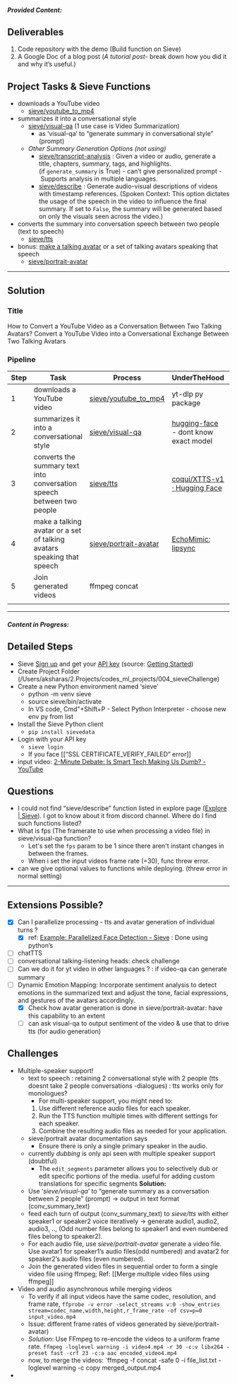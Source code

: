 ##### Provided Content:
## Deliverables
1. Code repository with the demo (Build function on Sieve)
2. A Google Doc of a blog post (*A tutorial post*- break down how you did it and why it’s useful.)

## Project Tasks & Sieve Functions
- downloads a YouTube video
	- [sieve/youtube_to_mp4](https://www.sievedata.com/functions/sieve/youtube_to_mp4)
- summarizes it into a conversational style
	- [sieve/visual-qa](https://www.sievedata.com/functions/sieve/visual-qa) (1 use case is Video Summarization)
		- as ‘visual-qa’ to “generate summary in conversational style” (prompt)
	- *Other Summary Generation Options (not using)*
		- [sieve/transcript-analysis](https://www.sievedata.com/functions/sieve/transcript-analysis) : Given a video or audio, generate a title, chapters, summary, tags, and highlights. (if `generate_summary` is True) - can’t give personalized prompt -  Supports analysis in multiple languages.
		- [sieve/describe](https://www.sievedata.com/functions/sieve/describe) : Generate audio-visual descriptions of videos with timestamp references. (Spoken Context: This option dictates the usage of the speech in the video to influence the final summary. If set to `False`, the summary will be generated based on only the visuals seen across the video.)
- converts the summary into conversation speech between two people (text to speech)
	- [sieve/tts](https://www.sievedata.com/functions/sieve/tts)
- bonus: [make a talking avatar](https://www.sievedata.com/blog/portrait-avatar-talking-head-video-api-hedra-infinity) or a set of talking avatars speaking that speech
	- [sieve/portrait-avatar](https://www.sievedata.com/functions/sieve/portrait-avatar)

---
## Solution 
### Title
How to Convert a YouTube Video as a Conversation Between Two Talking Avatars?
Convert a YouTube Video into a Conversational Exchange Between Two Talking Avatars
### Pipeline

| Step | Task                                                                   | Process                                                                            | UnderTheHood                                                                                                                           | Remarks |
| ---- | ---------------------------------------------------------------------- | ---------------------------------------------------------------------------------- | -------------------------------------------------------------------------------------------------------------------------------------- | ------- |
| 1    | downloads a YouTube video                                              | [sieve/youtube_to_mp4](https://www.sievedata.com/functions/sieve/youtube_to_mp4)   | yt-dlp py package                                                                                                                      |         |
| 2    | summarizes it into a conversational style                              | [sieve/visual-qa](https://www.sievedata.com/functions/sieve/visual-qa)             | [hugging-face](https://huggingface.co/docs/transformers/main/en/tasks/visual_question_answering#zero-shot-vqa) - dont know exact model |         |
| 3    | converts the summary text into conversation speech between two people  | [sieve/tts](https://www.sievedata.com/functions/sieve/tts)                         | [coqui/XTTS-v1 · Hugging Face](https://huggingface.co/coqui/XTTS-v1)                                                                   |         |
| 4    | make a talking avatar or a set of talking avatars speaking that speech | [sieve/portrait-avatar](https://www.sievedata.com/functions/sieve/portrait-avatar) | [EchoMimic](https://arxiv.org/pdf/2407.08136); [lipsync](https://github.com/OpenTalker/video-retalking)                                |         |
| 5    | Join generated videos                                                  | ffmpeg concat                                                                      |                                                                                                                                        |         |
|      |                                                                        |                                                                                    |                                                                                                                                        |         |

---
##### Content in Progress:
## Detailed Steps
- Sieve [Sign up](https://www.sievedata.com/dashboard) and get your [API key](https://www.sievedata.com/dashboard/settings) (source: [Getting Started](https://docs.sievedata.com/guide/intro#getting-started))
- Create Project Folder (/Users/aksharas/2.Projects/codes_ml_projects/004_sieveChallenge)
- Create a new Python environment named ‘sieve’
	- python -m venv sieve 
	- source sieve/bin/activate
	- In VS code, Cmd"+Shift+P - Select Python Interpreter - choose new env py from list
- Install the Sieve Python client
	- `pip install sievedata`
- Login with your API key
	 - `sieve login`
	 - If you face [[“SSL CERTIFICATE_VERIFY_FAILED” error]]
- input video: [2-Minute Debate: Is Smart Tech Making Us Dumb? - YouTube](https://youtu.be/mh8AfvllYwA) 

## Questions
- I could not find “sieve/describe” function listed in explore page ([Explore | Sieve](https://www.sievedata.com/explore)). I got to know about it from discord channel. Where do I find such functions listed?
- What is fps (The framerate to use when processing a video file) in sieve/visual-qa function?
	- Let's set the `fps` param to be 1 since there aren't instant changes in between the frames.
	- When i set the input videos frame rate (=30), func threw error. 
- can we give optional values to functions while deploying. (threw error in normal setting)

---
## Extensions Possible?
- [x] Can I parallelize processing - tts and avatar generation of individual turns ?
	- [x] ref: [Example: Parallelized Face Detection - Sieve](https://docs.sievedata.com/guide/examples/parallelized-face-detection) : Done using python’s 
- [ ] chatTTS
- [ ] conversational talking-listening heads: check challenge
- [ ] Can we do it for yt video in other languages ? : if video-qa can generate summary
- [ ] Dynamic Emotion Mapping: Incorporate sentiment analysis to detect emotions in the summarized text and adjust the tone, facial expressions, and gestures of the avatars accordingly. 
	- [x] Check how avatar generation is done in sieve/portrait-avatar: have this capability to an extent 
	- [ ] can ask visual-qa to output sentiment of the video & use that to drive tts (for audio generation)
## Challenges
- Multiple-speaker support!
	- text to speech : retaining 2 conversational style with 2 people (tts doesnt take 2 people conversations -dialogues) : tts works only for monologues?
		- For multi-speaker support, you might need to:
		1. Use different reference audio files for each speaker.
		2. Run the TTS function multiple times with different settings for each speaker.
		3. Combine the resulting audio files as needed for your application.
	- sieve/portrait avatar  documentation says
		- Ensure there is only a single primary speaker in the audio.
	-  currently *dubbing* is only api seen with multiple speaker support (doubtful)
		- The `edit_segments` parameter allows you to selectively dub or edit specific portions of the media. useful for adding custom translations for specific segments
	**Solution:** 
	- Use  ‘*sieve/visual-qa*’ to “generate summary as a conversation between 2 people” (prompt) → output in text format (conv_summary_text)
	- feed each turn of output (conv_summary_text) to *sieve/tts* with either speaker1 or speaker2 voice iteratively → generate audio1, audio2, audio3, .., (Odd number files belong to speaker1 and even numbered files belong to speaker2).
	- For each audio file, use *sieve/portrait-avatar* generate a video file. Use avatar1 for speaker1’s audio files(odd numbered) and avatar2 for speaker2’s audio files (even numbered). 
	- Join the generated video files in sequential order to form a single video file using ffmpeg; Ref: [[Merge multiple video files using ffmpeg]]
- Video and audio asynchronous while merging videos 
	- To verify if all input videos have the same codec, resolution, and frame rate,
	`ffprobe -v error -select_streams v:0 -show_entries stream=codec_name,width,height,r_frame_rate -of csv=p=0 input_video.mp4`
	- Issue: different frame rates of videos generated by sieve/portrait-avatar)
	- *Solution*: Use FFmpeg to re-encode the videos to a uniform frame rate.
	`ffmpeg -loglevel warning -i video4.mp4 -r 30 -c:v libx264 -preset fast -crf 23 -c:a aac encoded_video4.mp4`
	- now, to merge the videos:
	`ffmpeg -f concat -safe 0 -i file_list.txt -loglevel warning -c copy merged_output.mp4
-



	






	
	
